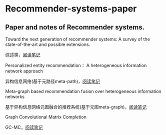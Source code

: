 # Recommender-systems-paper
Paper and notes of Recommender systems. 
-------

Toward the next generation of recommender systems: A survey of the state-of-the-art and possible extensions.

综述类，[阅读笔记](https://zhuanlan.zhihu.com/p/65043540)

Personalized entity recommendation： A heterogeneous information network approach

异构信息网络(基于元路径meta-path)，[阅读笔记](https://zhuanlan.zhihu.com/p/66240650)

Meta-graph based recommendation fusion over heterogeneous information networks

基于异构信息网络元图融合的推荐系统(基于元图meta-graph)，[阅读笔记](https://zhuanlan.zhihu.com/p/70322029)

Graph Convolutional Matrix Completion

GC-MC，[阅读笔记](https://zhuanlan.zhihu.com/p/86817553)
